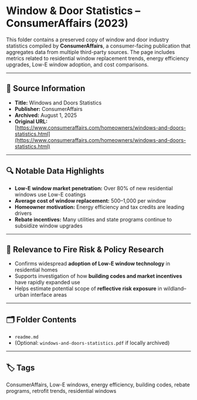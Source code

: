 # Window & Door Statistics – ConsumerAffairs (2023)

This folder contains a preserved copy of window and door industry statistics compiled by **ConsumerAffairs**, a consumer-facing publication that aggregates data from multiple third-party sources. The page includes metrics related to residential window replacement trends, energy efficiency upgrades, Low-E window adoption, and cost comparisons.

---

## 📄 Source Information

- **Title:** Windows and Doors Statistics  
- **Publisher:** ConsumerAffairs  
- **Archived:** August 1, 2025  
- **Original URL:**  
  [https://www.consumeraffairs.com/homeowners/windows-and-doors-statistics.html](https://www.consumeraffairs.com/homeowners/windows-and-doors-statistics.html)

---

## 🔍 Notable Data Highlights

- **Low-E window market penetration:** Over 80% of new residential windows use Low-E coatings  
- **Average cost of window replacement:** $500–$1,000 per window  
- **Homeowner motivation:** Energy efficiency and tax credits are leading drivers  
- **Rebate incentives:** Many utilities and state programs continue to subsidize window upgrades  

---

## 🧠 Relevance to Fire Risk & Policy Research

- Confirms widespread **adoption of Low-E window technology** in residential homes  
- Supports investigation of how **building codes and market incentives** have rapidly expanded use  
- Helps estimate potential scope of **reflective risk exposure** in wildland–urban interface areas

---

## 🗂️ Folder Contents

- `readme.md`  
- (Optional: `windows-and-doors-statistics.pdf` if locally archived)

---

## 🏷️ Tags

ConsumerAffairs, Low-E windows, energy efficiency, building codes, rebate programs, retrofit trends, residential windows
